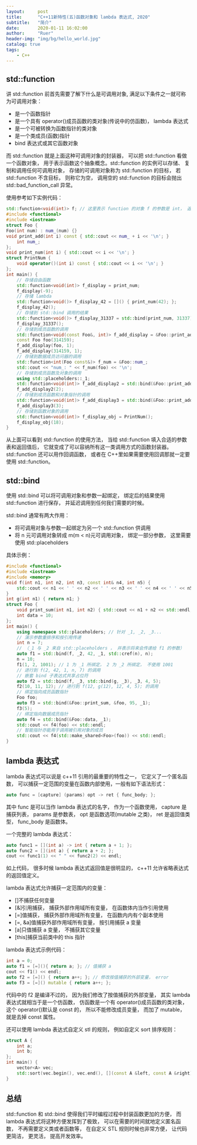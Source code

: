```yaml
---
layout:     post
title:      "C++11新特性(五)函数对象和 lambda 表达式, 2020"
subtitle:   "简介"
date:       2020-01-11 16:02:00
author:     "Ruer"
header-img: "img/bg/hello_world.jpg"
catalog: true
tags:
    - C++
---
```


## std::function

讲 std::function 前首先需要了解下什么是可调用对象, 满足以下条件之一就可称为可调用对象：

* 是一个函数指针
* 是一个具有 operator()成员函数的类对象(传说中的仿函数)， lambda 表达式
* 是一个可被转换为函数指针的类对象
* 是一个类成员(函数)指针
* bind 表达式或其它函数对象

而 std::function 就是上面这种可调用对象的封装器， 可以把 std::function 看做一个函数对象， 用于表示函数这个抽象概念。std::function 的实例可以存储、 复制和调用任何可调用对象， 存储的可调用对象称为 std::function 的目标， 若 std::function 不含目标， 则称它为空， 调用空的 std::function 的目标会抛出 std::bad_function_call 异常。

使用参考如下实例代码：

```C++
std::function<void(int)> f; // 这里表示 function 的对象 f 的参数是 int， 返回值是 void
#include <functional>
#include <iostream>
struct Foo {
Foo(int num) : num_(num) {}
void print_add(int i) const { std::cout << num_ + i << '\n'; }
    int num_;
};
void print_num(int i) { std::cout << i << '\n'; }
struct PrintNum {
    void operator()(int i) const { std::cout << i << '\n'; }
};
int main() {
    // 存储自由函数
    std::function<void(int)> f_display = print_num;
    f_display(-9);
    // 存储 lambda
    std::function<void()> f_display_42 = []() { print_num(42); };
    f_display_42();
    // 存储到 std::bind 调用的结果
    std::function<void()> f_display_31337 = std::bind(print_num, 31337);
    f_display_31337();
    // 存储到成员函数的调用
    std::function<void(const Foo&, int)> f_add_display = &Foo::print_add;
    const Foo foo(314159);
    f_add_display(foo, 1);
    f_add_display(314159, 1);
    // 存储到数据成员访问器的调用
    std::function<int(Foo const&)> f_num = &Foo::num_;
    std::cout << "num_: " << f_num(foo) << '\n';
    // 存储到成员函数及对象的调用
    using std::placeholders::_1;
    std::function<void(int)> f_add_display2 = std::bind(&Foo::print_add, foo, _1);
    f_add_display2(2);
    // 存储到成员函数和对象指针的调用
    std::function<void(int)> f_add_display3 = std::bind(&Foo::print_add, &foo, _1);
    f_add_display3(3);
    // 存储到函数对象的调用
    std::function<void(int)> f_display_obj = PrintNum();
    f_display_obj(18);
}
```

从上面可以看到 std::function 的使用方法， 当给 std::function 填入合适的参数表和返回值后， 它就变成了可以容纳所有这一类调用方式的函数封装器。 std::function 还可以用作回调函数， 或者在 C++里如果需要使用回调那就一定要使用 std::function。

## std::bind

使用 std::bind 可以将可调用对象和参数一起绑定， 绑定后的结果使用 std::function 进行保存， 并延迟调用到任何我们需要的时候。

std::bind 通常有两大作用：

* 将可调用对象与参数一起绑定为另一个 std::function 供调用
* 将 n 元可调用对象转成 m(m < n)元可调用对象， 绑定一部分参数， 这里需要使用 std::placeholders

具体示例：

```C++
#include <functional>
#include <iostream>
#include <memory>
void f(int n1, int n2, int n3, const int& n4, int n5) {
    std::cout << n1 << ' ' << n2 << ' ' << n3 << ' ' << n4 << ' ' << n5 << std::endl;
} 
int g(int n1) { return n1; }
struct Foo {
    void print_sum(int n1, int n2) { std::cout << n1 + n2 << std::endl; }
    int data = 10;
};
int main() {
    using namespace std::placeholders; // 针对 _1, _2, _3...
    // 演示参数重排序和按引用传递
    int n = 7;
    // （_1 与 _2 来自 std::placeholders ， 并表示将来会传递给 f1 的参数）
    auto f1 = std::bind(f, _2, 42, _1, std::cref(n), n);
    n = 10;
    f1(1, 2, 1001); // 1 为 _1 所绑定， 2 为 _2 所绑定， 不使用 1001
    // 进行到 f(2, 42, 1, n, 7) 的调用
    // 嵌套 bind 子表达式共享占位符
    auto f2 = std::bind(f, _3, std::bind(g, _3), _3, 4, 5);
    f2(10, 11, 12); // 进行到 f(12, g(12), 12, 4, 5); 的调用
    // 绑定指向成员函数指针
    Foo foo;
    auto f3 = std::bind(&Foo::print_sum, &foo, 95, _1);
    f3(5);
    // 绑定指向数据成员指针
    auto f4 = std::bind(&Foo::data, _1);
    std::cout << f4(foo) << std::endl;
    // 智能指针亦能用于调用被引用对象的成员
    std::cout << f4(std::make_shared<Foo>(foo)) << std::endl;
}
```

## lambda 表达式

lambda 表达式可以说是 c++11 引用的最重要的特性之一， 它定义了一个匿名函数， 可以捕获一定范围的变量在函数内部使用，一般有如下语法形式：

```C++
auto func = [capture] (params) opt -> ret { func_body; };
```

其中 func 是可以当作 lambda 表达式的名字， 作为一个函数使用， capture 是捕获列表， params 是参数表， opt 是函数选项(mutable 之类)， ret 是返回值类型， func_body 是函数体。

一个完整的 lambda 表达式：

```C++
auto func1 = [](int a) -> int { return a + 1; };
auto func2 = [](int a) { return a + 2; };
cout << func1(1) << " " << func2(2) << endl;
```

如上代码， 很多时候 lambda 表达式返回值是很明显的， c++11 允许省略表达式的返回值定义。

lambda 表达式允许捕获一定范围内的变量：

* []不捕获任何变量
* [&]引用捕获， 捕获外部作用域所有变量， 在函数体内当作引用使用
* [=]值捕获， 捕获外部作用域所有变量， 在函数内内有个副本使用
* [=, &a]值捕获外部作用域所有变量， 按引用捕获 a 变量
* [a]只值捕获 a 变量， 不捕获其它变量
* [this]捕获当前类中的 this 指针

lambda 表达式示例代码：

```C++
int a = 0;
auto f1 = [=](){ return a; }; // 值捕获 a
cout << f1() << endl;
auto f2 = [=]() { return a++; }; // 修改按值捕获的外部变量， error
auto f3 = [=]() mutable { return a++; };
```

代码中的 f2 是编译不过的， 因为我们修改了按值捕获的外部变量， 其实 lambda 表达式就相当于是一个仿函数， 仿函数是一个有 operator()成员函数的类对象， 这个 operator()默认是 const 的， 所以不能修改成员变量， 而加了 mutable， 就是去掉 const 属性。

还可以使用 lambda 表达式自定义 stl 的规则， 例如自定义 sort 排序规则：

```C++
struct A {
    int a;
    int b;
};
int main() {
    vector<A> vec;
    std::sort(vec.begin(), vec.end(), [](const A &left, const A &right) { return left.a < right.a; });
}
```

## 总结

std::function 和 std::bind 使得我们平时编程过程中封装函数更加的方便， 而 lambda 表达式将这种方便发挥到了极致， 可以在需要的时间就地定义匿名函数， 不再需要定义类或者函数等， 在自定义 STL 规则时候也非常方便， 让代码更简洁， 更灵活， 提高开发效率。